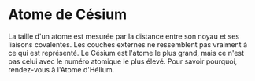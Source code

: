 # Atome de Césium

La taille d'un atome est mesurée par la distance entre son noyau et ses liaisons
covalentes. Les couches externes ne ressemblent pas vraiment à ce qui est
représenté. Le Césium est l'atome le plus grand, mais ce n'est pas celui avec le
numéro atomique le plus élevé. Pour savoir pourquoi, rendez-vous à l'Atome
d'Hélium.
